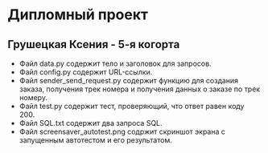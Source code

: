 # Дипломный проект 
## Грушецкая Ксения - 5-я когорта
- Файл data.py содержит тело и заголовок для запросов.
- Файл config.py содержит URL-ссылки.
- Файл sender_send_request.py содержит функцию для создания заказа, получения трек номера и получения данных о заказе по трек номеру.
- Файл test.py содержит тест, проверяющий, что ответ равен коду 200. 
- Файл SQL.txt содержит два запроса SQL.
- Файл screensaver_autotest.png содржит скриншот экрана с запущенным автотестом и его результатом.
